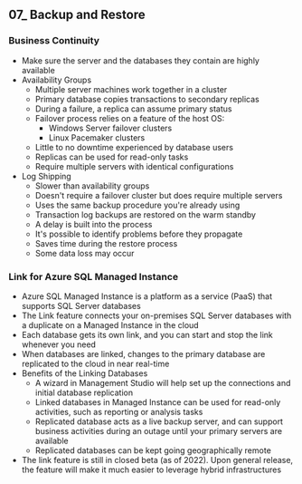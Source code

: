 ## 07_ Backup and Restore

### Business Continuity
- Make sure the server and the databases they contain are highly available
- Availability Groups
  - Multiple server machines work together in a cluster
  - Primary database copies transactions to secondary replicas
  - During a failure, a replica can assume primary status
  - Failover process relies on a feature of the host OS:
    - Windows Server failover clusters
    - Linux Pacemaker clusters
  - Little to no downtime experienced by database users
  - Replicas can be used for read-only tasks
  - Require multiple servers with identical configurations
- Log Shipping
  - Slower than availability groups
  - Doesn't require a failover cluster but does require multiple servers
  - Uses the same backup procedure you're already using
  - Transaction log backups are restored on the warm standby
  - A delay is built into the process
  - It's possible to identify problems before they propagate
  - Saves time during the restore process
  - Some data loss may occur

### Link for Azure SQL Managed Instance
- Azure SQL Managed Instance is a platform as a service (PaaS) that supports SQL Server databases
- The Link feature connects your on-premises SQL Server databases with a duplicate on a Managed Instance in the cloud
- Each database gets its own link, and you can start and stop the link whenever you need
- When databases are linked, changes to the primary database are replicated to the cloud in near real-time
- Benefits of the Linking Databases
  - A wizard in Management Studio will help set up the connections and initial database replication
  - Linked databases in Managed Instance can be used for read-only activities, such as reporting or analysis tasks
  - Replicated database acts as a live backup server, and can support business activities during an outage until your primary servers are available
  - Replicated databases can be kept going geographically remote
- The link feature is still in closed beta (as of 2022). Upon general release, the feature will make it much easier to leverage hybrid infrastructures 